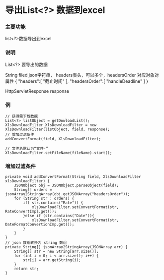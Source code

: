# 导出List<?> 数据到excel
### 主要功能
  list<?>数据导出到excel

### 说明
  List<?> 要导出的数据
  
  String filed  json字符串， headers表头，可以多个，headersOrder 对应对象对属性
	{
    "headers":[
		"截止时间"
    ],
    "headersOrder":[
        "handleDeadline"
    ]
}

  HttpServletResponse response  
  
### 例
	// 获得需下载数据
	List<?> listObject = getDowloadList();
	XlsDownloadFilter XlsDownloadFilter = new XlsDownloadFilter(listObject, field, response);
	// 增加过滤条件
	addConvertFormat(field, XlsDownloadFilter);

	// 文件名默认为“文件-”
	XlsDownloadFilter.setFileName(fileName).start();
  
  
### 增加过滤条件
	private void addConvertFormat(String field, XlsDownloadFilter xlsDownloadFilter) {
		JSONObject obj = JSONObject.parseObject(field);
		String[] orders = jsonArray2StringArray(obj.getJSONArray("headersOrder"));
		for (String str : orders) {
			if( str.contains("Rate")) {
				xlsDownloadFilter.setConvertFormat(str, RateConvertImpl.get());
			}else if (str.contains("Date")){
				xlsDownloadFilter.setConvertFormat(str, DateFormatConvertionImp.get());
			}
		}
	}
	// json 数组转换为 string 数组
	private String[] jsonArray2StringArray(JSONArray arr) {
		String[] str = new String[arr.size()];
		for (int i = 0; i < arr.size(); i++) {
			str[i] = arr.getString(i);
		}
		return str;
	}
 
  